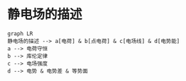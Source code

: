 # 静电场的描述

```mermaid
graph LR
静电场的描述 --> a[电荷] & b[点电荷] & c[电场线] & d[电势能]
a --> 电荷守恒
b --> 库伦定律
c --> 电场强度
d --> 电势 & 电势差 & 等势面
```